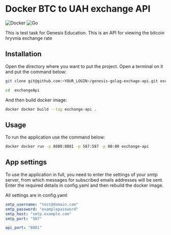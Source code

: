 # **Docker BTC to UAH exchange API**
![Docker](https://img.shields.io/badge/docker-%230db7ed.svg?style=for-the-badge&logo=docker&logoColor=white)
![Go](https://img.shields.io/badge/go-%2300ADD8.svg?style=for-the-badge&logo=go&logoColor=white)

This is test task for Genesis Education. This is an API for viewing the bitcoin hryvnia exchange rate

## Installation
Open the directory where you want to put the project. Open a terminal on it
and put the command below:
```bash
git clone git@github.com:<YOUR_LOGIN>/genesis-golag-exchage-api.git exchangeApi
```

```bash
cd  exchangeApi
```
And then build docker image:
```bash
docker docker build --tag exchange-api .
```

## Usage
To run the application use the command below:
```bash
docker docker run -p 8080:8081 -p 587:587 -p 80:80 exchange-api
```
## App settings
To use the application in full, you need to enter the settings of
your smtp server, from which messages for subscribed emails
addresses will be sent. Enter the required details in config.yaml
and then rebuild the docker image.

All settings are in config.yaml
```yaml
smtp_username: "test@domain.com"
smtp_password: "examplepassword"
smtp_host: "smtp.example.com"
smtp_port: "587"

api_port: "8081"
```
